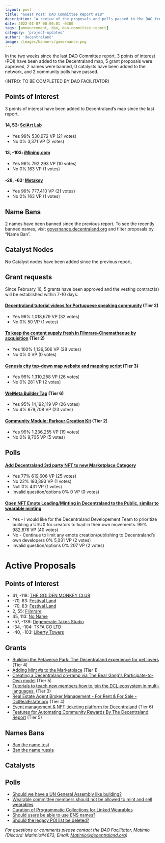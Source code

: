 ```yaml
---
layout: post
title: "Guest Post: DAO Committee Report #18"
description: "A review of the proposals and polls passed in the DAO from February 16 through February 28".
date: 2022-01-07 00:00:01 -0300
tags: [announcement, dao, dao-committee-report]
category: 'project-updates'
author: 'decentraland'
image: /images/banners/governance.png
---
```


In the two weeks since the last DAO Committee report, 3 points of interest (POI) have been added to the Decentraland map, 5 grant proposals were approved, 2 names were banned, 0 catalysts have been added to the network, and 2 community polls have passed.

(INTRO: TO BE COMPLETED BY DAO FACILITATOR)


## Points of Interest
3 points of interest have been added to Decentraland’s map since the last report.


#### 14, 53: [SciArt Lab](https://governance.decentraland.org/proposal/?id=0140c150-933a-11ec-831d-95af4f79cd2a)

* Yes 99% 530,672 VP (21 votes)
* No 0% 3,371 VP (2 votes)


#### 13, -103: [iMining.com ](https://governance.decentraland.org/proposal/?id=7e105d90-8add-11ec-b2d8-691324a163a7)

* Yes 99% 792,293 VP (10 votes)
* No 0% 163 VP (1 votes)


#### -28, -63: [Metakey](https://governance.decentraland.org/proposal/?id=50dcbf30-8ac4-11ec-b2d8-691324a163a7)

* Yes 99% 777,410 VP (21 votes)
* No 0% 163 VP (1 votes)


## Name Bans

2 names have been banned since the previous report. To see the recently banned names, visit [governance.decentraland.org](https://governance.decentraland.org/) and filter proposals by “Name Ban”.

## Catalyst Nodes
No Catalyst nodes have been added since the previous report.


## Grant requests
Since February 16, 5 grants have been approved and the vesting contract(s) will be established within 7-10 days.


#### [Decentraland tutorial videos for Portuguese speaking community](https://governance.decentraland.org/proposal/?id=38c72150-9286-11ec-831d-95af4f79cd2a) (Tier 2)

* Yes 99% 1,018,679 VP (32 votes)
* No 0% 50 VP (1 votes)


#### [To keep the content supply fresh in Filmrare-Cinematheque by acquisition](https://governance.decentraland.org/proposal/?id=20fa0450-9067-11ec-831d-95af4f79cd2a) (Tier 2)

* Yes 100% 1,136,506 VP (28 votes)
* No 0% 0 VP (0 votes)


#### [Genesis city top-down map website and mapping script](https://governance.decentraland.org/proposal/?id=b8219300-900f-11ec-9794-c9ea21a9ed8f) (Tier 3)

* Yes 99% 1,310,258 VP (26 votes)
* No 0% 281 VP (2 votes)


#### [WeMeta Builder Tag](https://governance.decentraland.org/proposal/?id=5c5d12f0-8dea-11ec-9794-c9ea21a9ed8f) (Tier 6)

* Yes 95% 14,192,119 VP (26 votes)
* No 4% 679,708 VP (23 votes)


#### [Community Module: Parkour Creation Kit](https://governance.decentraland.org/proposal/?id=5701b9c0-8d25-11ec-b2d8-691324a163a7) (Tier 2)

* Yes 99% 1,236,255 VP (19 votes)
* No 0% 9,705 VP (5 votes)


## Polls

#### [Add Decentraland 3rd party NFT to new Marketplace Category](https://governance.decentraland.org/proposal/?id=09fbd2a0-9383-11ec-831d-95af4f79cd2a)

* Yes 77% 619,606 VP (25 votes)
* No 22% 183,393 VP (1 votes)
* Null 0% 431 VP (1 votes)
* Invalid question/options 0% 0 VP (0 votes)


#### [Open NFT Emote Loading/Minting in Decentraland to the Public, similar to wearable minting](https://governance.decentraland.org/proposal/?id=6862f830-9051-11ec-831d-95af4f79cd2a)

* Yes - I would like for the Decentraland Developement Team to prioritize building a UI/UX for creators to load in their own movements.  99% 982,876 VP (40 votes)
* No - Continue to limit any emote creation/publishing to Decentraland’s own developers 0% 5,031 VP (2 votes)
* Invalid question/options 0% 207 VP (2 votes)



# Active Proposals

## Points of Interest

* 41, -118: [THE GOLDEN MONKEY CLUB](https://governance.decentraland.org/proposal/?id=d0480590-a27f-11ec-831d-95af4f79cd2a)
* -70, 83: [Festival Land](https://governance.decentraland.org/proposal/?id=b296a420-a26b-11ec-831d-95af4f79cd2a)
* -70, 83: [Festival Land](https://governance.decentraland.org/proposal/?id=7add5a10-a26b-11ec-831d-95af4f79cd2a)
* 2, 55: [Filmrare](https://governance.decentraland.org/proposal/?id=ec57fc10-a11f-11ec-831d-95af4f79cd2a)
* 45, 113: [No Name](https://governance.decentraland.org/proposal/?id=5c747d30-9f9e-11ec-831d-95af4f79cd2a)
* -57, -139: [Degenerate Takes Studio](https://governance.decentraland.org/proposal/?id=51eaeea0-9f6f-11ec-831d-95af4f79cd2a)
* -34, -104: [TKFA CO LTD](https://governance.decentraland.org/proposal/?id=c2f3bef0-9ec6-11ec-831d-95af4f79cd2a)
* -40, -103: [Liberty Towers](https://governance.decentraland.org/proposal/?id=c07a5920-9e87-11ec-831d-95af4f79cd2a)

## Grants

* [Building the Petaverse Park: The Decentraland experience for pet lovers](https://governance.decentraland.org/proposal/?id=df4b7520-a08d-11ec-831d-95af4f79cd2a) (Tier 4)
* [Adding Mint #s to the Marketplace](https://governance.decentraland.org/proposal/?id=d2b78c40-a08d-11ec-831d-95af4f79cd2a) (Tier 1)
* [Creating a Decentraland on-ramp via The Bear Gang&#39;s Participate-to-Own model](https://governance.decentraland.org/proposal/?id=107c12e0-a074-11ec-831d-95af4f79cd2a) (Tier 5)
* [Tutorials to teach new members how to join the DCL ecosystem in multi-languages.](https://governance.decentraland.org/proposal/?id=7a9be590-9e8c-11ec-831d-95af4f79cd2a) (Tier 3)
* [Real Estate Agent Broker Management - For Rent &amp; For Sale - DclRealEstate.org](https://governance.decentraland.org/proposal/?id=658069b0-9cde-11ec-831d-95af4f79cd2a) (Tier 4)
* [Event management &amp; NFT ticketing platform for Decentraland](https://governance.decentraland.org/proposal/?id=eade8bd0-9bd7-11ec-831d-95af4f79cd2a) (Tier 6)
* [Features for Automating Community Rewards By The Decentraland Report](https://governance.decentraland.org/proposal/?id=71499ee0-99c5-11ec-831d-95af4f79cd2a) (Tier 5)

## Names Bans

* [Ban the name test](https://governance.decentraland.org/proposal/?id=19bab9d0-a0c2-11ec-831d-95af4f79cd2a)
* [Ban the name russia](https://governance.decentraland.org/proposal/?id=9bc016f0-a05e-11ec-831d-95af4f79cd2a)

## Catalysts


## Polls

* [Should we have a UN General Assembly like building?](https://governance.decentraland.org/proposal/?id=144e7310-a2a2-11ec-831d-95af4f79cd2a)
* [Wearable committee members should not be allowed to mint and sell wearables](https://governance.decentraland.org/proposal/?id=197944e0-a23f-11ec-831d-95af4f79cd2a)
* [Curation of Programmatic Collections for Linked Wearables](https://governance.decentraland.org/proposal/?id=83351b70-a0a0-11ec-831d-95af4f79cd2a)
* [Should users be able to use ENS names?](https://governance.decentraland.org/proposal/?id=7af3f780-9fc7-11ec-831d-95af4f79cd2a)
* [Should the legacy POI list be deleted?](https://governance.decentraland.org/proposal/?id=b3cb6dc0-9f01-11ec-831d-95af4f79cd2a)


*For questions or comments please contact the DAO Facilitator, Matimio (Discord: Matimio#4673; Email: [Matimio@decentraland.org](mailto:Matimio@decentraland.org))*